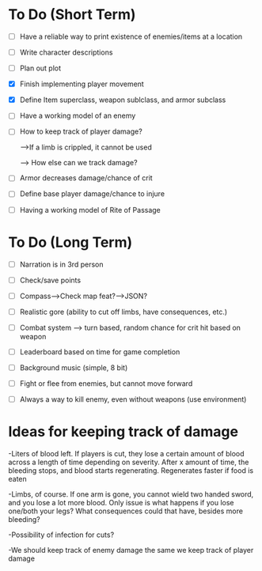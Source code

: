 # To Do (Short Term)
- [ ] Have a reliable way to print existence of enemies/items at a location
- [ ] Write character descriptions
- [ ] Plan out plot
- [x] Finish implementing player movement
- [x] Define Item superclass, weapon sublclass, and armor subclass
- [ ] Have a working model of an enemy
- [ ] How to keep track of player damage?
  
  -->If a limb is crippled, it cannot be used
   
  --> How else can we track damage?
- [ ] Armor decreases damage/chance of crit
- [ ] Define base player damage/chance to injure
- [ ] Having a working model of Rite of Passage


# To Do (Long Term)
- [ ] Narration is in 3rd person
- [ ] Check/save points
- [ ] Compass-->Check map feat?-->JSON?
- [ ] Realistic gore (ability to cut off limbs, have consequences, etc.)
- [ ] Combat system --> turn based, random chance for crit hit based on weapon
- [ ] Leaderboard based on time for game completion
- [ ] Background music (simple, 8 bit)
- [ ] Fight or flee from enemies, but cannot move forward
- [ ] Always a way to kill enemy, even without weapons (use environment)


# Ideas for keeping track of damage
-Liters of blood left. If players is cut, they lose a certain amount of blood across a length of time depending on severity. After x amount of time, the bleeding stops, and blood starts regenerating. Regenerates faster if food is eaten

-Limbs, of course. If one arm is gone, you cannot wield two handed sword, and you lose a lot more blood. Only issue is what happens if you lose one/both your legs? What consequences could that have, besides more bleeding?

-Possibility of infection for cuts?

-We should keep track of enemy damage the same we keep track of player damage
